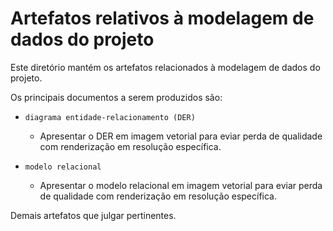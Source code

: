 # Artefatos relativos à modelagem de dados do projeto

Este diretório mantém os artefatos relacionados à modelagem de dados do projeto. 

Os principais documentos a serem produzidos são:


* `diagrama entidade-relacionamento (DER)`
	* Apresentar o DER em imagem vetorial para eviar perda de qualidade com renderização em resolução específica.

* `modelo relacional`
	* Apresentar o modelo relacional em imagem vetorial para eviar perda de qualidade com renderização em resolução específica.

Demais artefatos que julgar pertinentes.
